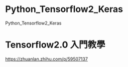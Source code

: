 # Python_Tensorflow2_Keras
Python_Tensorflow2_Keras

# Tensorflow2.0 入門教學
https://zhuanlan.zhihu.com/p/59507137
